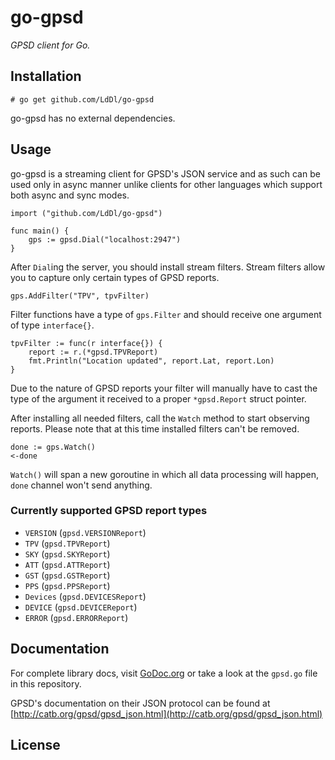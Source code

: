 # go-gpsd

*GPSD client for Go.*

## Installation

<pre><code># go get github.com/LdDl/go-gpsd</code></pre>

go-gpsd has no external dependencies.

## Usage

go-gpsd is a streaming client for GPSD's JSON service and as such can be used only in async manner unlike clients for other languages which support both async and sync modes.

<pre><code>import ("github.com/LdDl/go-gpsd")

func main() {
	gps := gpsd.Dial("localhost:2947")
}
</code></pre>

After `Dial`ing the server, you should install stream filters. Stream filters allow you to capture only certain types of GPSD reports.

<pre><code>gps.AddFilter("TPV", tpvFilter)</code></pre>

Filter functions have a type of `gps.Filter` and should receive one argument of type `interface{}`.

<pre><code>tpvFilter := func(r interface{}) {
	report := r.(*gpsd.TPVReport)
	fmt.Println("Location updated", report.Lat, report.Lon)
}</code></pre>

Due to the nature of GPSD reports your filter will manually have to cast the type of the argument it received to a proper `*gpsd.Report` struct pointer.

After installing all needed filters, call the `Watch` method to start observing reports. Please note that at this time installed filters can't be removed.

<pre><code>done := gps.Watch()
&lt;-done</code></pre>

`Watch()` will span a new goroutine in which all data processing will happen, `done` channel won't send anything.

### Currently supported GPSD report types

* `VERSION` (`gpsd.VERSIONReport`)
* `TPV` (`gpsd.TPVReport`)
* `SKY` (`gpsd.SKYReport`)
* `ATT` (`gpsd.ATTReport`)
* `GST` (`gpsd.GSTReport`)
* `PPS` (`gpsd.PPSReport`)
* `Devices` (`gpsd.DEVICESReport`)
* `DEVICE` (`gpsd.DEVICEReport`)
* `ERROR` (`gpsd.ERRORReport`)

## Documentation

For complete library docs, visit [GoDoc.org](http://godoc.org/github.com/LdDl/go-gpsd) or take a look at the `gpsd.go` file in this repository.

GPSD's documentation on their JSON protocol can be found at [http://catb.org/gpsd/gpsd_json.html](http://catb.org/gpsd/gpsd_json.html)


## License

